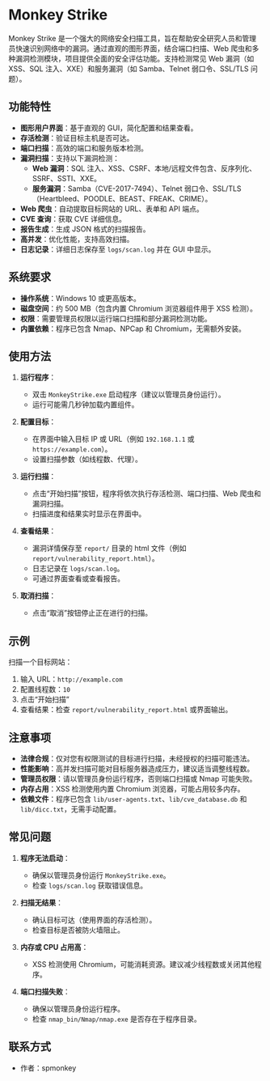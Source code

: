 # Monkey Strike

Monkey Strike 是一个强大的网络安全扫描工具，旨在帮助安全研究人员和管理员快速识别网络中的漏洞。通过直观的图形界面，结合端口扫描、Web 爬虫和多种漏洞检测模块，项目提供全面的安全评估功能。支持检测常见 Web 漏洞（如 XSS、SQL 注入、XXE）和服务漏洞（如 Samba、Telnet 弱口令、SSL/TLS 问题）。

## 功能特性

- **图形用户界面**：基于直观的 GUI，简化配置和结果查看。
- **存活检测**：验证目标主机是否可达。
- **端口扫描**：高效的端口和服务版本检测。
- **漏洞扫描**：支持以下漏洞检测：
  - **Web 漏洞**：SQL 注入、XSS、CSRF、本地/远程文件包含、反序列化、SSRF、SSTI、XXE。
  - **服务漏洞**：Samba（CVE-2017-7494）、Telnet 弱口令、SSL/TLS（Heartbleed、POODLE、BEAST、FREAK、CRIME）。
- **Web 爬虫**：自动提取目标网站的 URL、表单和 API 端点。
- **CVE 查询**：获取 CVE 详细信息。
- **报告生成**：生成 JSON 格式的扫描报告。
- **高并发**：优化性能，支持高效扫描。
- **日志记录**：详细日志保存至 `logs/scan.log` 并在 GUI 中显示。

## 系统要求

- **操作系统**：Windows 10 或更高版本。
- **磁盘空间**：约 500 MB（包含内置 Chromium 浏览器组件用于 XSS 检测）。
- **权限**：需要管理员权限以运行端口扫描和部分漏洞检测功能。
- **内置依赖**：程序已包含 Nmap、NPCap 和 Chromium，无需额外安装。

## 使用方法

1. **运行程序**：
   - 双击 `MonkeyStrike.exe` 启动程序（建议以管理员身份运行）。
   - 运行可能需几秒钟加载内置组件。

2. **配置目标**：
   - 在界面中输入目标 IP 或 URL（例如 `192.168.1.1` 或 `https://example.com`）。
   - 设置扫描参数（如线程数、代理）。

3. **运行扫描**：
   - 点击“开始扫描”按钮，程序将依次执行存活检测、端口扫描、Web 爬虫和漏洞扫描。
   - 扫描进度和结果实时显示在界面中。

4. **查看结果**：
   - 漏洞详情保存至 `report/` 目录的 html 文件（例如 `report/vulnerability_report.html`）。
   - 日志记录在 `logs/scan.log`。
   - 可通过界面查看或查看报告。

5. **取消扫描**：
   - 点击“取消”按钮停止正在进行的扫描。

## 示例

扫描一个目标网站：
1. 输入 URL：`http://example.com`
2. 配置线程数：`10`
3. 点击“开始扫描”
4. 查看结果：检查 `report/vulnerability_report.html` 或界面输出。

## 注意事项

- **法律合规**：仅对您有权限测试的目标进行扫描，未经授权的扫描可能违法。
- **性能影响**：高并发扫描可能对目标服务器造成压力，建议适当调整线程数。
- **管理员权限**：请以管理员身份运行程序，否则端口扫描或 Nmap 可能失败。
- **内存占用**：XSS 检测使用内置 Chromium 浏览器，可能占用较多内存。
- **依赖文件**：程序已包含 `lib/user-agents.txt`、`lib/cve_database.db` 和 `lib/dicc.txt`，无需手动配置。

## 常见问题

1. **程序无法启动**：
   - 确保以管理员身份运行 `MonkeyStrike.exe`。
   - 检查 `logs/scan.log` 获取错误信息。

2. **扫描无结果**：
   - 确认目标可达（使用界面的存活检测）。
   - 检查目标是否被防火墙阻止。

3. **内存或 CPU 占用高**：
   - XSS 检测使用 Chromium，可能消耗资源。建议减少线程数或关闭其他程序。

4. **端口扫描失败**：
   - 确保以管理员身份运行程序。
   - 检查 `nmap_bin/Nmap/nmap.exe` 是否存在于程序目录。

## 联系方式

- 作者：spmonkey
